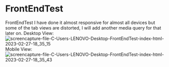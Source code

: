 # FrontEndTest
FrontEndTest
I have done it almost responsive for almost all devices but some of the tab views are distorted, I will add another media query for that later on.
Desktop View:
![screencapture-file-C-Users-LENOVO-Desktop-FrontEndTest-index-html-2023-02-27-18_35_15](https://user-images.githubusercontent.com/123532079/221571907-51eb1718-43f6-46b0-aef9-a0f2e7730687.png)
Mobile View:
![screencapture-file-C-Users-LENOVO-Desktop-FrontEndTest-index-html-2023-02-27-18_35_43](https://user-images.githubusercontent.com/123532079/221571966-12196dde-caea-4b9e-a313-774e2aeac68b.png)
